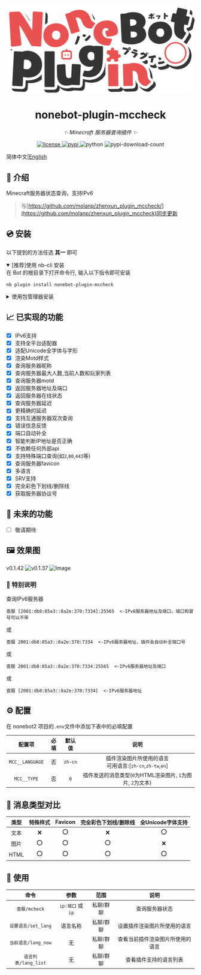 <div align="center">
  <a href="https://v2.nonebot.dev/store"><img src="https://github.com/KomoriDev/nonebot-plugin-kawaii-status/raw/master/docs/NoneBotPlugin.svg" alt="NoneBotPluginLogo"></a>
</div>

<div align="center">

# nonebot-plugin-mccheck


_✨ Minecraft 服务器查询插件 ✨_


<a href="./LICENSE">
    <img src="https://img.shields.io/github/license/molanp/nonebot_plugin_mccheck.svg" alt="license">
</a>
<a href="https://pypi.python.org/pypi/nonebot-plugin-mccheck">
    <img src="https://img.shields.io/pypi/v/nonebot-plugin-mccheck.svg" alt="pypi">
</a>
<img src="https://img.shields.io/badge/python-3.9+-blue.svg" alt="python">
<img src="https://img.shields.io/pypi/dm/nonebot-plugin-mccheck" alt="pypi-download-count">
</div>

简体中文|[English](README_en.md)

## 📖 介绍

Minecraft服务器状态查询，支持IPv6

> 与[https://github.com/molanp/zhenxun_plugin_mccheck/](https://github.com/molanp/zhenxun_plugin_mccheck)同步更新

## 💿 安装

以下提到的方法任选 **其一** 即可

<details open>
<summary>[推荐]使用 nb-cli 安装</summary>
在 Bot 的根目录下打开命令行, 输入以下指令即可安装

```shell
nb plugin install nonebot-plugin-mccheck
```

</details>

<details>
<summary>使用包管理器安装</summary>
在 nonebot2 项目的插件目录下, 打开命令行, 根据你使用的包管理器, 输入相应的安装命令

```shell
pip install nonebot-plugin-mccheck
# or
pdm add nonebot-plugin-mccheck
# or
poetry add nonebot-plugin-mccheck
# or
conda install nonebot-plugin-mccheck
```

打开 nonebot2 项目根目录下的 `pyproject.toml` 文件, 在 `[tool.nonebot]` 部分追加写入
```toml
    plugin["nonebot_plugin_mccheck"]
```
</details>

## 📈 已实现的功能

- [x] IPv6支持
- [x] 支持全平台适配器
- [x] 适配Unicode全字体与字形
- [x] 渲染Motd样式
- [x] 查询服务器昵称
- [x] 查询服务器最大人数,当前人数和玩家列表
- [x] 查询服务器motd
- [x] 返回服务器地址及端口
- [x] 返回服务器在线状态
- [x] 查询服务器延迟
- [x] 更精确的延迟
- [x] 支持互通服务器双次查询
- [x] 错误信息反馈
- [x] 端口自动补全
- [x] 智能判断IP地址是否正确
- [x] 不依赖任何外部api
- [x] 支持特殊端口查询(如`2`,`80`,`443`等)
- [x] 查询服务器favicon
- [x] 多语言
- [x] SRV支持
- [x] 完全彩色下划线/删除线
- [x] 获取服务器协议号

## 📑 未来的功能

- [ ] 敬请期待

## 🖼️ 效果图

v0.1.42
![v0.1.37](https://github.com/user-attachments/assets/619b9dc0-cda3-4949-9647-8f15e5db9ca5)
![Image](https://github.com/user-attachments/assets/2ca058f5-2341-425d-8033-63dad8d43fbf)

### 🎈 特别说明
查询IPv6服务器
```
查服 [2001:db8:85a3::8a2e:370:7334]:25565  <-IPv6服务器地址及端口，端口和冒号可以不带
```
或
```
查服 2001:db8:85a3::8a2e:370:7334  <-IPv6服务器地址，插件会自动补全端口号
```
或
```
查服 2001:db8:85a3::8a2e:370:7334:25565  <-IPv6服务器地址及端口
```
或
```
查服 [2001:db8:85a3::8a2e:370:7334]  <-IPv6服务器地址
```

## ⚙️ 配置

在 nonebot2 项目的`.env`文件中添加下表中的必填配置

| 配置项 | 必填 | 默认值 | 说明 |
|:-----:|:----:|:----:|:----:|
| `MCC__LANGUAGE` | 否 | `zh-cn` | 插件渲染图片所使用的语言<br>可用语言:[`zh-cn`,`zh-tw`,`en`] |
| `MCC__TYPE` | 否 | `0` | 插件发送的消息类型(`0`为HTML渲染图片, `1`为图片, `2`为文本) |

## 🎲 消息类型对比

| 类型 | 特殊样式 | Favicon | 完全彩色下划线/删除线 | 全Unicode字体支持 |
|:-----:|:-----:|:-----:|:-----:|:-----:|
| 文本 | ❌ | ⭕ | ❌ | ⭕ |
| 图片 | ⭕ | ⭕ | ⭕ | ❌ |
| HTML | ⭕ | ⭕ | ⭕ | ⭕ |

## 🎉 使用

|命令|参数|范围|说明|
|:---:|:---:|:---:|:---:|
|`查服/mcheck`|`ip:端口` 或 `ip`|私聊/群聊|查询服务器状态|
|`设置语言/set_lang`|语言名称|私聊/群聊|设置插件渲染图片所使用的语言|
|`当前语言/lang_now`|无|私聊/群聊|查看当前插件渲染图片所使用的语言|
|`语言列表/lang_list`|无|私聊/群聊|查看插件支持的语言列表|

